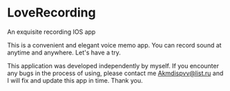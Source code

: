 # LoveRecording
An exquisite recording IOS app

This is a convenient and elegant voice memo app. You can record sound at anytime and anywhere. Let's have a try.

This application was developed independently by myself. If you encounter any bugs in the process of using, please contact me Akmdispvv@list.ru and I will fix and update this app in time. Thank you.
